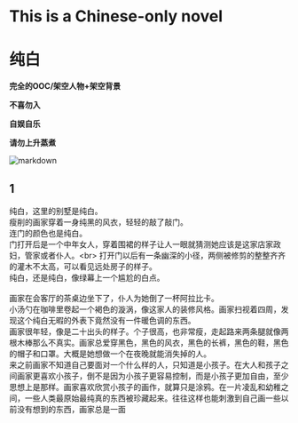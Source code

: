 # This is a Chinese-only novel
# 纯白

**完全的OOC/架空人物+架空背景**

**不喜勿入**

**自娱自乐**

**请勿上升蒸煮**


![markdown](https://www.mdeditor.com/images/logos/markdown.png "markdown")
<br>

## 1<br>
纯白，这里的别墅是纯白。 <br>
瘦削的画家穿着一身纯黑的风衣，轻轻的敲了敲门。  <br>
连门的颜色也是纯白。  <br>
门打开后是一个中年女人，穿着围裙的样子让人一眼就猜测她应该是这家店家政妇，管家或者仆人。\<br>
打开门以后有一条幽深的小径，两侧被修剪的整整齐齐的灌木不太高，可以看见远处房子的样子。  <br>
纯白，还是纯白，像绿幕上一个尴尬的白点。  <br>
<br>
画家在会客厅的茶桌边坐下了，仆人为她倒了一杯阿拉比卡。  <br>
小汤勺在咖啡里卷起一个褐色的漩涡，像这家人的装修风格。画家扫视着四周，发现这个纯白无暇的外表下竟然没有一件暖色调的东西。  <br>
画家很年轻，像是二十出头的样子。个子很高，也非常瘦，走起路来两条腿就像两根木棒那么不真实。画家总爱穿黑色，黑色的风衣，黑色的长裤，黑色的鞋，黑色的帽子和口罩。大概是她想做一个在夜晚就能消失掉的人。  <br>
来之前画家不知道自己要面对一个什么样的人，只知道是小孩子。在大人和孩子之间画家更喜欢小孩子，倒不是因为小孩子更容易控制，而是小孩子更加自由，至少思想上是那样。画家喜欢欣赏小孩子的画作，就算只是涂鸦。在一片凌乱和幼稚之间，一些人类最原始最纯真的东西被珍藏起来。往往这样也能刺激到自己画一些以前没有想到的东西，画家总是一面
